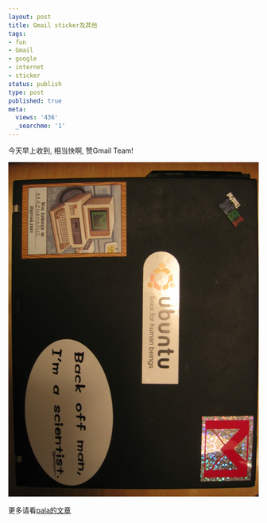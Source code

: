 ```yaml
---
layout: post
title: Gmail sticker及其他
tags:
- fun
- Gmail
- google
- internet
- sticker
status: publish
type: post
published: true
meta:
  views: '436'
  _searchme: '1'
---
```

今天早上收到, 相当快啊, 赞Gmail Team!

![](/images/2010/07/img_0168.jpg)

更多请看<a href="http://ztpala.com/2008/12/15/got-gmail-stickers/" target="_blank">pala的文章</a>
